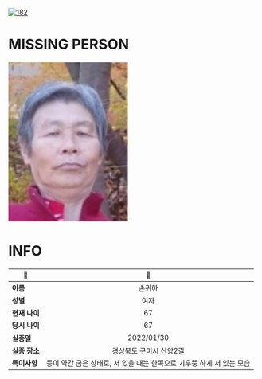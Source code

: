 [![182](https://img.shields.io/badge/%EC%8B%A4%EC%A2%85%EC%8B%A0%EA%B3%A0%EB%8A%94%20%EA%B5%AD%EB%B2%88%EC%97%86%EC%9D%B4-182-blue)](http://safe182.go.kr/index.do)

# MISSING PERSON

<img src="./missing_person.jpg">

# INFO

|🔑|💎|
|--|:--:|
|**이름**|손귀하|
|**성별**|여자|
|**현재 나이**|67|
|**당시 나이**|67|
|**실종일**|2022/01/30|
|**실종 장소**|경상북도 구미시 산양2길 |
|**특이사항**|등이 약간 굽은 상태로, 서 있을 때는 한쪽으로 기우뚱 하게 서 있는 모습|
